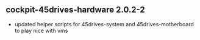 ## cockpit-45drives-hardware 2.0.2-2

* updated helper scripts for 45drives-system and 45drives-motherboard to play nice with vms